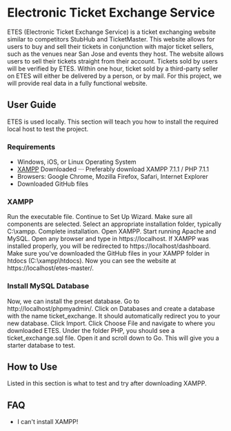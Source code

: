 # Electronic Ticket Exchange Service
ETES (Electronic Ticket Exchange Service) is a ticket exchanging website similar to competitors StubHub and TicketMaster. This website allows for users to buy and sell their tickets in conjunction with major ticket sellers, such as the venues near San Jose and events they host. The website allows users to sell their tickets straight from their account. Tickets sold by users will be verified by ETES. Within one hour, ticket sold by a third-party seller on ETES will either be delivered by a person, or by mail.  For this project, we will provide real data in a fully functional website.

## User Guide
ETES is used locally. This section will teach you how to install the required local host to test the project.
### Requirements
- Windows, iOS, or Linux Operating System
- [XAMPP](https://www.apachefriends.org/download.html) Downloaded
⋅⋅⋅ Preferably download XAMPP 7.1.1 / PHP 7.1.1
- Browsers: Google Chrome, Mozilla Firefox, Safari, Internet Explorer
- Downloaded GitHub files

### XAMPP
Run the executable file. Continue to Set Up Wizard. Make sure all components are selected. Select an appropriate installation folder, typically C:\xampp. Complete installation.
Open XAMPP. Start running Apache and MySQL. Open any browser and type in https://localhost. If XAMPP was installed properly, you will be redirected to https://localhost/dashboard.
Make sure you've downloaded the GitHub files in your XAMPP folder in htdocs (C:\xampp\htdocs\). Now you can see the website at https://localhost/etes-master/.

### Install MySQL Database
Now, we can install the preset database. Go to http://localhost/phpmyadmin/. Click on Databases and create a database with the name ticket_exchange. It should automatically redirect you to your new database. Click Import. Click Choose File and navigate to where you downloaded ETES. Under the folder PHP, you should see a ticket_exchange.sql file. Open it and scroll down to Go. This will give you a starter database to test.

## How to Use
Listed in this section is what to test and try after downloading XAMPP. 

## FAQ
+ I can't install XAMPP!
